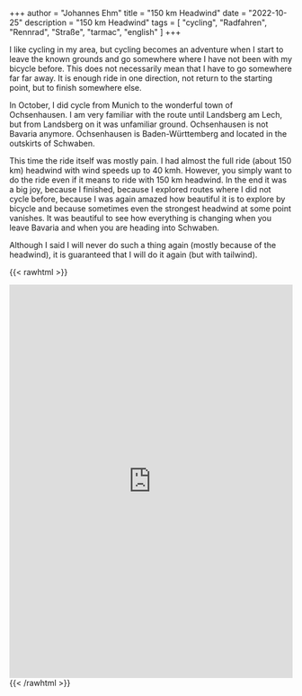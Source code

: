 +++
author = "Johannes Ehm"
title = "150 km Headwind"
date = "2022-10-25"
description = "150 km Headwind"
tags = [
	"cycling",
	"Radfahren",
    "Rennrad",
    "Straße",
    "tarmac",
	"english"
]
+++

I like cycling in my area, but cycling becomes an adventure when I start to leave the known grounds and go somewhere where I have not been with my bicycle before. This does not necessarily mean that I have to go somewhere far far away. It is enough ride in one direction, not return to the starting point, but to finish somewhere else.

In October, I did cycle from Munich to the wonderful town of Ochsenhausen. I am very familiar with the route until Landsberg am Lech, but from Landsberg on it was unfamiliar ground. Ochsenhausen is not Bavaria anymore. Ochsenhausen is Baden-Württemberg and located in the outskirts of Schwaben.

This time the ride itself was mostly pain. I had almost the full ride (about 150 km) headwind with wind speeds up to 40 kmh. However, you simply want to do the ride even if it means to ride with 150 km headwind. In the end it was a big joy, because I finished, because I explored routes where I did not cycle before, because I was again amazed how beautiful it is to explore by bicycle and because sometimes even the strongest headwind at some point vanishes. It was beautiful to see how everything is changing when you leave Bavaria and when you are heading into Schwaben.

Although I said I will never do such a thing again (mostly because of the headwind), it is guaranteed that I will do it again (but with tailwind).

{{< rawhtml >}}
<iframe src="https://www.komoot.de/tour/953794981/embed?profile=1" width="100%" height="700" frameborder="0" scrolling="no"></iframe>
{{< /rawhtml >}}
